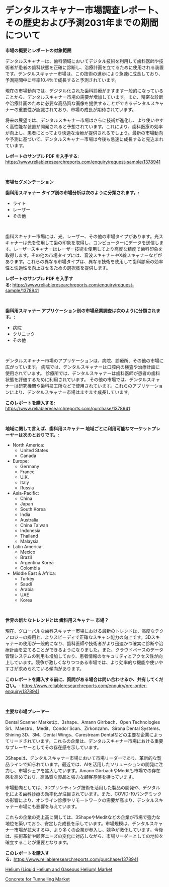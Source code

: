 <p><h1>デンタルスキャナー市場調査レポート、その歴史および予測2031年までの期間について</h1></p><p><strong>市場の概要とレポートの対象範囲</strong></p>
<p><p>デンタルスキャナーは、歯科領域においてデジタル技術を利用して歯科医師や技術者が患者の歯科状態を正確に診断し、治療計画を立てるために使用される装置です。デンタルスキャナー市場は、この技術の進歩により急速に成長しており、予測期間中に年率10.4％で成長すると予測されています。</p><p>現在の市場動向では、デジタル化された歯科診療がますます一般的になっていることから、デンタルスキャナー市場の需要が増加しています。また、精密な診断や治療計画のために必要な高品質な画像を提供することができるデンタルスキャナーの重要性が認識されており、市場の成長が期待されています。</p><p>将来の展望では、デンタルスキャナー市場はさらに技術が進化し、より使いやすく高性能な装置が開発されると予想されています。これにより、歯科医療の効率が向上し、患者にとってより快適な治療が提供されるでしょう。最新の市場動向や予測に基づいて、デンタルスキャナー市場は今後も急速に成長すると見込まれています。</p></p>
<p><strong>レポートのサンプル PDF を入手する:</strong> <a href="https://www.reliableresearchreports.com/enquiry/request-sample/1378941">https://www.reliableresearchreports.com/enquiry/request-sample/1378941</a></p>
<p>&nbsp;</p>
<p><strong>市場セグメンテーション</strong></p>
<p><strong>歯科用スキャナー タイプ別の市場分析は次のように分類されます。:</strong></p>
<p><ul><li>ライト</li><li>レーザー</li><li>その他</li></ul></p>
<p>&nbsp;</p>
<p><p>歯科スキャナー市場には、光、レーザー、その他の市場タイプがあります。光スキャナーは光を使用して歯の印象を取得し、コンピューターにデータを送信します。レーザースキャナーはレーザー技術を使用してより高度な精度で歯科印象を取得します。その他の市場タイプには、音波スキャナーやX線スキャナーなどがあります。これらの異なる市場タイプは、異なる技術を使用して歯科診療の効率性と快適性を向上させるための選択肢を提供します。</p></p>
<p><strong>レポートのサンプル PDF を入手する:</strong>&nbsp;<a href="https://www.reliableresearchreports.com/enquiry/request-sample/1378941">https://www.reliableresearchreports.com/enquiry/request-sample/1378941</a></p>
<p>&nbsp;</p>
<p><strong> 歯科用スキャナー アプリケーション別の市場産業調査は次のように分類されます。:</strong></p>
<p><ul><li>病院</li><li>クリニック</li><li>その他</li></ul></p>
<p>&nbsp;</p>
<p><p>デンタルスキャナー市場のアプリケーションは、病院、診療所、その他の市場に広がっています。 病院では、デンタルスキャナーは口腔内の検査や治療計画に使用されています。 診療所では、デンタルスキャナーは歯科医師が患者の歯科状態を評価するために利用されています。 その他の市場では、デンタルスキャナーは研究機関や歯科技工所などで使用されています。これらのアプリケーションにより、デンタルスキャナー市場はますます成長しています。</p></p>
<p><strong>このレポートを購入する:</strong>&nbsp; <a href="https://www.reliableresearchreports.com/purchase/1378941">https://www.reliableresearchreports.com/purchase/1378941</a></p>
<p>&nbsp;</p>
<p><strong>地域に関して言えば、歯科用スキャナー 地域ごとに利用可能なマーケットプレーヤーは次のとおりです。:</strong></p>
<p><ul>
    <li>
        North America:
        <ul>
            <li>United States</li>
            <li>Canada</li>
        </ul>
    </li>
    <li>
        Europe:
        <ul>
            <li>Germany</li>
            <li>France</li>
            <li>U.K.</li>
            <li>Italy</li>
            <li>Russia</li>
        </ul>
    </li>
    <li>
        Asia-Pacific:
        <ul>
            <li>China</li>
            <li>Japan</li>
            <li>South Korea</li>
            <li>India</li>
            <li>Australia</li>
            <li>China Taiwan</li>
            <li>Indonesia</li>
            <li>Thailand</li>
            <li>Malaysia</li>
        </ul>
    </li>
    <li>
        Latin America:
        <ul>
            <li>Mexico</li>
            <li>Brazil</li>
            <li>Argentina Korea</li>
            <li>Colombia</li>
        </ul>
    </li>
    <li>
        Middle East & Africa:
        <ul>
            <li>Turkey</li>
            <li>Saudi</li>
            <li>Arabia</li>
            <li>UAE</li>
            <li>Korea</li>
        </ul>
    </li>
    </ul></p>
<p>&nbsp;</p>
<p><strong>世界の新たなトレンドとは 歯科用スキャナー 市場？</strong></p>
<p><p>現在、グローバルな歯科スキャナー市場における最新のトレンドは、高度なテクノロジーの採用と、よりスピーディで正確なスキャン能力の向上です。3Dスキャナーの使用が一般的になり、歯科医師や技術者がより迅速かつ確実に診断や治療計画を立てることができるようになりました。また、クラウドベースのデータ管理システムの利用も増加しており、患者情報のセキュリティとアクセス性が向上しています。競争が激しくなりつつある市場では、より効率的な機能や使いやすさが求められている傾向があります。</p></p>
<p><strong>このレポートを購入する前に、質問がある場合は問い合わせるか、共有してください。</strong>- <a href="https://www.reliableresearchreports.com/enquiry/pre-order-enquiry/1378941">https://www.reliableresearchreports.com/enquiry/pre-order-enquiry/1378941</a></p>
<p>&nbsp;</p>
<p><strong>主要な市場プレーヤー</strong></p>
<p><p>Dental Scanner Marketは、3shape、Amann Girrbach、Open Technologies Srl、Maestro、Medit、Condor Scan、Zirkonzahn、Sirona Dental Systems、Shining 3D、3M、Dental Wings、Carestream Dentalなどの主要な企業によってリードされています。これらの企業は、デンタルスキャナー市場における重要なプレーヤーとしてその存在感を示しています。</p><p>3Shapeは、デンタルスキャナー市場において市場リーダーであり、革新的な製品ラインで知られています。最近では、AIを活用したソリューションの開発に注力し、市場シェアを拡大しています。Amann GirrbachやMeditも市場での存在感を高めており、高品質な製品と強力な顧客基盤を持っています。</p><p>市場動向としては、3Dプリンティング技術を活用した製品の開発や、デジタル化による歯科診療の効率化が注目されています。また、COVID-19パンデミックの影響により、オンライン診療やリモートワークの需要が高まり、デンタルスキャナー市場にも影響を与えています。</p><p>これらの企業の売上高に関しては、3ShapeやMeditなどの企業が市場で強力な地位を築いており、安定した成長を示しています。市場規模は、デンタルスキャナー市場が拡大する中、より多くの企業が参入し、競争が激化しています。今後は、技術革新や顧客ニーズの変化に対応しながら、市場リーダーとしての地位を確立することが重要となります。</p></p>
<p><strong>このレポートを購入する:</strong>&nbsp;&nbsp;<a href="https://www.reliableresearchreports.com/purchase/1378941">https://www.reliableresearchreports.com/purchase/1378941</a></p>
<p><p><a href="https://github.com/Glendatilghmankmgz0rbhwpy/Market-Research-Report-List-1/blob/main/helium-liquid-helium-and-gaseous-helium-market.md">Helium (Liquid Helium and Gaseous Helium) Market</a></p><p><a href="https://butternut-bug-553.notion.site/Concrete-for-Tunnelling-Market-Provides-Detailed-Segmentation-of-this-Market-based-on-Type-Applicat-e94dc182e1ca47f8aebb7837653543ce">Concrete for Tunnelling Market</a></p></p>